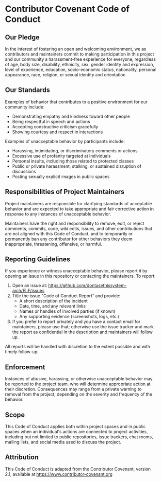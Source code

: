 # Contributor Covenant Code of Conduct

## Our Pledge

In the interest of fostering an open and welcoming environment, we as contributors and maintainers commit to making participation in this project and our community a harassment-free experience for everyone, regardless of age, body size, disability, ethnicity, sex, gender identity and expression, level of experience, education, socio-economic status, nationality, personal appearance, race, religion, or sexual identity and orientation.

## Our Standards

Examples of behavior that contributes to a positive environment for our community include:

- Demonstrating empathy and kindness toward other people
- Being respectful in speech and actions
- Accepting constructive criticism gracefully
- Showing courtesy and respect in interactions

Examples of unacceptable behavior by participants include:

- Harassing, intimidating, or discriminatory comments or actions
- Excessive use of profanity targeted at individuals
- Personal insults, including those related to protected classes
- Public or private harassment, stalking, or sustained disruption of discussions
- Posting sexually explicit images in public spaces

## Responsibilities of Project Maintainers

Project maintainers are responsible for clarifying standards of acceptable behavior and are expected to take appropriate and fair corrective action in response to any instances of unacceptable behavior.

Maintainers have the right and responsibility to remove, edit, or reject comments, commits, code, wiki edits, issues, and other contributions that are not aligned with this Code of Conduct, and to temporarily or permanently ban any contributor for other behaviors they deem inappropriate, threatening, offensive, or harmful.

## Reporting Guidelines

If you experience or witness unacceptable behavior, please report it by opening an issue in this repository or contacting the maintainers. To report:

1. Open an issue at: https://github.com/dontusethissystem-arch/ELF/issues
2. Title the issue "Code of Conduct Report" and provide:
   - A short description of the incident
   - Date, time, and any relevant links
   - Names or handles of involved parties (if known)
   - Any supporting evidence (screenshots, logs, etc.)
3. If you prefer to report privately and you have a contact email for maintainers, please use that; otherwise use the issue tracker and mark the report as confidential in the description and maintainers will follow up.

All reports will be handled with discretion to the extent possible and with timely follow-up.

## Enforcement

Instances of abusive, harassing, or otherwise unacceptable behavior may be reported to the project team, who will determine appropriate action at their discretion. Consequences may range from a private warning to removal from the project, depending on the severity and frequency of the behavior.

## Scope

This Code of Conduct applies both within project spaces and in public spaces when an individual's actions are connected to project activities, including but not limited to public repositories, issue trackers, chat rooms, mailing lists, and social media used to discuss the project.

## Attribution

This Code of Conduct is adapted from the Contributor Covenant, version 2.1, available at https://www.contributor-covenant.org

